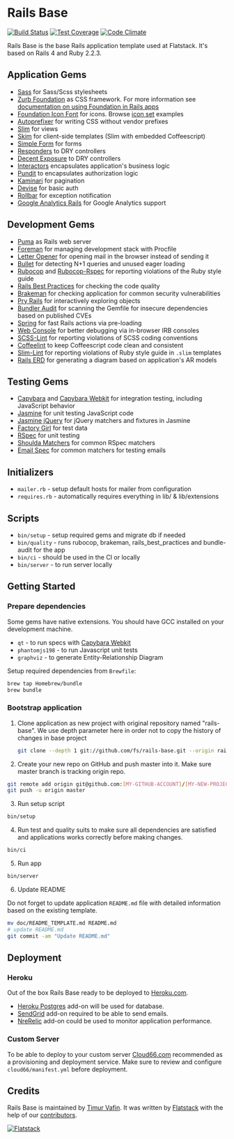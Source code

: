 # Rails Base

[![Build Status](https://semaphoreapp.com/api/v1/projects/31b68af8b073708a56e4e005bbcba2af4802816d/76140/shields_badge.png)](https://semaphoreapp.com/fs/rails-base)
[![Test Coverage](https://codeclimate.com/github/fs/rails-base/badges/coverage.svg)](https://codeclimate.com/github/fs/rails-base)
[![Code Climate](https://codeclimate.com/github/fs/rails-base.png)](https://codeclimate.com/github/fs/rails-base)

Rails Base is the base Rails application template used at Flatstack.
It's based on Rails 4 and Ruby 2.2.3.

## Application Gems

* [Sass](https://github.com/rails/sass-rails) for Sass/Scss stylesheets
* [Zurb Foundation](https://github.com/zurb/foundation-rails) as CSS framework.
  For more information see [documentation on using Foundation in Rails apps](http://foundation.zurb.com/docs/applications.html)
* [Foundation Icon Font](https://github.com/zaiste/foundation-icons-sass-rails) for icons. Browse [icon set](http://zurb.com/playground/foundation-icon-fonts-3) examples
* [Autoprefixer](https://github.com/ai/autoprefixer-rails) for writing CSS without vendor prefixes
* [Slim](https://github.com/slim-template/slim) for views
* [Skim](https://github.com/jfirebaugh/skim) for client-side templates (Slim with embedded Coffeescript)
* [Simple Form](https://github.com/plataformatec/simple_form) for forms
* [Responders](https://github.com/plataformatec/responders) to DRY controllers
* [Decent Exposure](https://github.com/voxdolo/decent_exposure) to DRY controllers
* [Interactors](https://github.com/collectiveidea/interactor) encapsulates application's business logic
* [Pundit](https://github.com/elabs/pundit) to encapsulates authorization logic
* [Kaminari](https://github.com/amatsuda/kaminari) for pagination
* [Devise](http://github.com/plataformatec/devise) for basic auth
* [Rollbar](https://github.com/rollbar/rollbar-gem) for exception notification
* [Google Analytics Rails](https://github.com/bgarret/google-analytics-rails) for Google Analytics support

## Development Gems

* [Puma](https://github.com/puma/puma) as Rails web server
* [Foreman](https://github.com/ddollar/foreman) for managing development stack with Procfile
* [Letter Opener](https://github.com/ryanb/letter_opener) for opening mail in the browser instead of sending it
* [Bullet](https://github.com/flyerhzm/bullet) for detecting N+1 queries and unused eager loading
* [Rubocop](https://github.com/bbatsov/rubocop) and [Rubocop-Rspec](https://github.com/nevir/rubocop-rspec)
  for reporting violations of the Ruby style guide
* [Rails Best Practices](https://github.com/railsbp/rails_best_practices) for checking the code quality
* [Brakeman](https://github.com/presidentbeef/brakeman) for checking application for common security vulnerabilities
* [Pry Rails](https://github.com/rweng/pry-rails) for interactively exploring objects
* [Bundler Audit](https://github.com/rubysec/bundler-audit) for scanning the Gemfile for
  insecure dependencies based on published CVEs
* [Spring](https://github.com/rails/spring) for fast Rails actions via
  pre-loading
* [Web Console](https://github.com/rails/web-console) for better debugging via
  in-browser IRB consoles
* [SCSS-Lint](https://github.com/brigade/scss-lint) for reporting violations of SCSS coding conventions
* [Coffeelint](https://github.com/clutchski/coffeelint) to keep Coffeescript code clean and consistent
* [Slim-Lint](https://github.com/sds/slim-lint) for reporting violations of Ruby style guide in `.slim` templates
* [Rails ERD](https://github.com/voormedia/rails-erd) for generating a diagram based on application's AR models

## Testing Gems

* [Capybara](https://github.com/jnicklas/capybara) and [Capybara Webkit](https://github.com/thoughtbot/capybara-webkit)
  for integration testing, including JavaScript behavior
* [Jasmine](http://jasmine.github.io/) for unit testing JavaScript code
* [Jasmine jQuery](https://github.com/velesin/jasmine-jquery) for jQuery matchers and
  fixtures in Jasmine
* [Factory Girl](https://github.com/thoughtbot/factory_girl) for test data
* [RSpec](https://github.com/rspec/rspec) for unit testing
* [Shoulda Matchers](http://github.com/thoughtbot/shoulda-matchers) for common RSpec matchers
* [Email Spec](https://github.com/bmabey/email-spec) for common matchers for testing emails

## Initializers

* `mailer.rb` - setup default hosts for mailer from configuration
* `requires.rb` - automatically requires everything in lib/ & lib/extensions

## Scripts

* `bin/setup` - setup required gems and migrate db if needed
* `bin/quality` - runs rubocop, brakeman, rails_best_practices and bundle-audit for the app
* `bin/ci` - should be used in the CI or locally
* `bin/server` - to run server locally

## Getting Started

### Prepare dependencies

Some gems have native extensions.
You should have GCC installed on your development machine.

* `qt` - to run specs with [Capybara Webkit](https://github.com/thoughtbot/capybara-webkit)
* `phantomjs198` - to run Javascript unit tests
* `graphviz` - to generate Entity-Relationship Diagram

Setup required dependencies from `Brewfile`:
```bash
brew tap Homebrew/bundle
brew bundle
```

### Bootstrap application

1. Clone application as new project with original repository named "rails-base". We use depth parameter here in order not to copy the history of changes in base project

   ```bash
   git clone --depth 1 git://github.com/fs/rails-base.git --origin rails-base [MY-NEW-PROJECT]
   ```

2. Create your new repo on GitHub and push master into it. Make sure master branch is tracking origin repo.

  ```bash
  git remote add origin git@github.com:[MY-GITHUB-ACCOUNT]/[MY-NEW-PROJECT].git
  git push -u origin master
  ```

3. Run setup script

  ```bash
  bin/setup
  ```

4. Run test and quality suits to make sure all dependencies are satisfied and applications works correctly before making changes.

  ```bash
  bin/ci
  ```

5. Run app

  ```bash
  bin/server
  ```

6. Update README

  Do not forget to update application `README.md` file with detailed information based on the
  existing template.

  ```bash
  mv doc/README_TEMPLATE.md README.md
  # update README.md
  git commit -am "Update README.md"
  ```

## Deployment

### Heroku

Out of the box Rails Base ready to be deployed to [Heroku.com](http://heroku.com).

* [Heroku Postgres](https://www.heroku.com/postgres) add-on will be used for database.
* [SendGrid](https://devcenter.heroku.com/articles/sendgrid#ruby-rails) add-on required to be able to send emails.
* [NreRelic](https://devcenter.heroku.com/articles/newrelic#ruby-installation-and-configuration) add-on could be used to monitor application performance.

### Custom Server

To be able to deploy to your custom server [Cloud66.com](http://cloud66.com) recommended as a provisioning and deployment service.
Make sure to review and configure `cloud66/manifest.yml` before deployment.

## Credits

Rails Base is maintained by [Timur Vafin](http://github.com/timurvafin).
It was written by [Flatstack](http://www.flatstack.com) with the help of our
[contributors](http://github.com/fs/rails-base/contributors).

[![Flatstack](https://avatars0.githubusercontent.com/u/15136?v=2&s=200)](http://www.flatstack.com)
